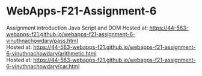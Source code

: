 # WebApps-F21-Assignment-6
Assignment introduction Java Script and DOM
Hosted at:  https://44-563-webapps-f21.github.io/webapps-f21-assignment-6-vinuthnachowdary/pass.html <br>
Hosted at:  https://44-563-webapps-f21.github.io/webapps-f21-assignment-6-vinuthnachowdary/arithmetic.html <br>
Hosted at:  https://44-563-webapps-f21.github.io/webapps-f21-assignment-6-vinuthnachowdary/car.html